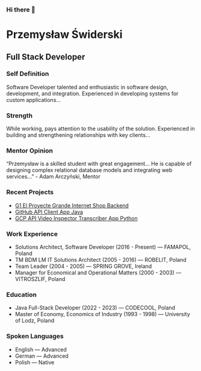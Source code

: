 ### Hi there 👋

<!--
**Przemyslaw-Swiderski/Przemyslaw-Swiderski** is a ✨ _special_ ✨ repository because its `README.md` (this file) appears on your GitHub profile.

Here are some ideas to get you started:

- 🔭 I’m currently working on ...
- 🌱 I’m currently learning ...
- 👯 I’m looking to collaborate on ...
- 🤔 I’m looking for help with ...
- 💬 Ask me about ...
- 📫 How to reach me: ...
- 😄 Pronouns: ...
- ⚡ Fun fact: ...
-->

# Przemysław Świderski
## Full Stack Developer

### Self Definition
Software Developer talented and enthusiastic in software design, development, and integration. Experienced in developing systems for custom applications...

### Strength
While working, pays attention to the usability of the solution. Experienced in building and strengthening relationships with key clients...

### Mentor Opinion
“Przemysław is a skilled student with great engagement... He is capable of designing complex relational database models and integrating web services...” - Adam Arczyński, Mentor

### Recent Projects
- [G1 El Proyecte Grande Internet Shop Backend](https://github.com/Przemyslaw-Swiderski/g1-el-proyecte-grande-internet-shop-back-end-java)
- [GitHub API Client App Java](https://github.com/Przemyslaw-Swiderski/github-api-client-demo-app-java)
- [GCP API Video Inspector Transcriber App Python](https://github.com/Przemyslaw-Swiderski/gcp-api-video-inspector-transcriber-app-python)

### Work Experience
- Solutions Architect, Software Developer (2016 - Present) — FAMAPOL, Poland
- TM BDM LM IT Solutions Architect (2005 - 2016) — ROBELIT, Poland
- Team Leader (2004 - 2005) — SPRING GROVE, Ireland
- Manager for Economical and Operational Matters (2000 - 2003) — VITROSZLIF, Poland

### Education
- Java Full-Stack Developer (2022 - 2023) — CODECOOL, Poland
- Master of Economy, Economics of Industry (1993 - 1998) — University of Lodz, Poland

### Spoken Languages
- English — Advanced
- German — Advanced
- Polish — Native
